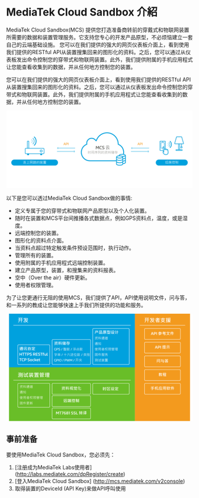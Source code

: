 # **MediaTek Cloud Sandbox 介紹**

MediaTek Cloud Sandbox(MCS) 提供您打造准备商转前的穿戴式和物联网装置所需要的数据和装置管理服务。它支持您专心的开发产品原型，不必烦恼建立一套自己的云端基础设施。
您可以在我们提供的强大的网页仪表板介面上，看到使用我们提供的RESTful API从装置搜集回来的图形化的资料。之后，您可以通过从仪表板发出命令控制您的穿带式和物联网装置。此外，我们提供附属的手机应用程式让您能查看收集到的数据，并从任何地方控制您的装置。


您可以在我们提供的强大的网页仪表板介面上，看到使用我们提供的RESTful API从装置搜集回来的图形化的资料。之后，您可以通过从仪表板发出命令控制您的穿带式和物联网装置。此外，我们提供附属的手机应用程式让您能查看收集到的数据，并从任何地方控制您的装置。

![](images/introduction/img_introduction_01.png)

以下是您可以透过MediaTek Cloud Sandbox做的事情:

- 定义专属于您的穿带式和物联网产品原型以及个人化装置。
- 随时在装置和MCS平台间推播各式数据点，例如GPS资料点，温度，或是湿度。
- 远端控制您的装置。
- 图形化的资料点介面。
- 当资料点超过特定触发条件预设范围时，执行动作。
- 管理所有的装置。
- 使用附属的手机应用程式远端控制装置。
- 建立产品原型，装置，和搜集来的资料报表。
- 空中（Over the air）硬件更新。
- 使用者权限管理。


为了让您更通行无阻的使用MCS，我们提供了API，API使用说明文件，问与答，和一系列的教成让您能够快速上手我们所提供的功能和服务。


![](images/introduction/img_introduction_02.png)


## **事前准备**
要使用MediaTek Cloud Sandbox，您必须先：
1. [注册成为MediaTek Labs使用者] (http://labs.mediatek.com/dpRegister/create)
2. [登入MediaTek Cloud Sandbox] (http://mcs.mediatek.com/v2console)
3. 取得装置的DeviceId (API Key)来做API呼叫使用
